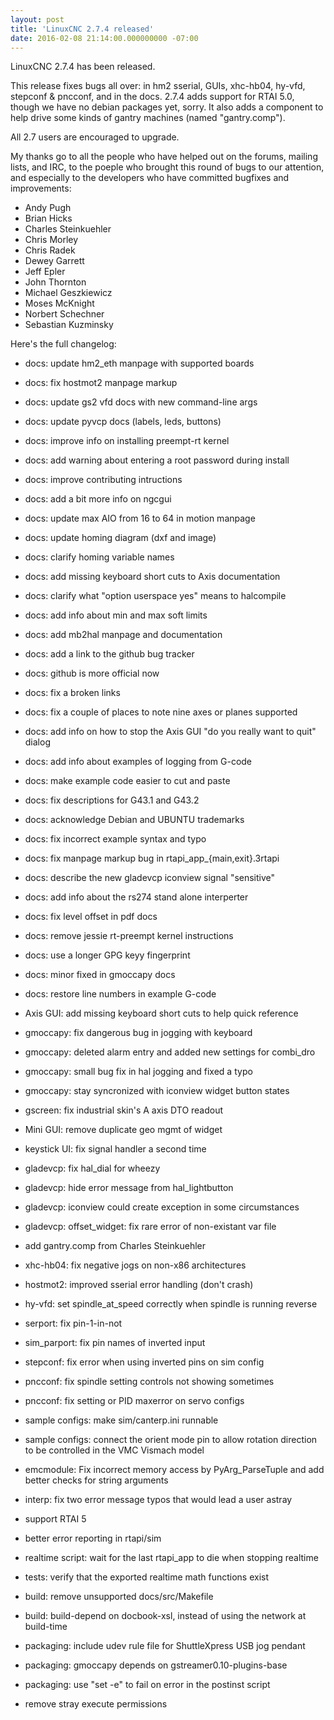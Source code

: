 ```yaml
---
layout: post
title: 'LinuxCNC 2.7.4 released'
date: 2016-02-08 21:14:00.000000000 -07:00
---
```

LinuxCNC 2.7.4 has been released.

This release fixes bugs all over: in hm2 sserial, GUIs, xhc-hb04, hy-vfd,
stepconf & pncconf, and in the docs.  2.7.4 adds support for RTAI 5.0,
though we have no debian packages yet, sorry.  It also adds a component
to help drive some kinds of gantry machines (named "gantry.comp").

All 2.7 users are encouraged to upgrade.

My thanks go to all the people who have helped out on the forums,
mailing lists, and IRC, to the poeple who brought this round of bugs
to our attention, and especially to the developers who have committed
bugfixes and improvements:

* Andy Pugh
* Brian Hicks
* Charles Steinkuehler
* Chris Morley
* Chris Radek
* Dewey Garrett
* Jeff Epler
* John Thornton
* Michael Geszkiewicz
* Moses McKnight
* Norbert Schechner
* Sebastian Kuzminsky

Here's the full changelog:

* docs: update hm2_eth manpage with supported boards
* docs: fix hostmot2 manpage markup
* docs: update gs2 vfd docs with new command-line args
* docs: update pyvcp docs (labels, leds, buttons)
* docs: improve info on installing preempt-rt kernel
* docs: add warning about entering a root password during install
* docs: improve contributing intructions
* docs: add a bit more info on ngcgui
* docs: update max AIO from 16 to 64 in motion manpage 
* docs: update homing diagram (dxf and image)
* docs: clarify homing variable names
* docs: add missing keyboard short cuts to Axis documentation
* docs: clarify what "option userspace yes" means to halcompile
* docs: add info about min and max soft limits
* docs: add mb2hal manpage and documentation
* docs: add a link to the github bug tracker
* docs: github is more official now
* docs: fix a broken links
* docs: fix a couple of places to note nine axes or planes supported
* docs: add info on how to stop the Axis GUI "do you really want to
    quit" dialog
* docs: add info about examples of logging from G-code
* docs: make example code easier to cut and paste
* docs: fix descriptions for G43.1 and G43.2
* docs: acknowledge Debian and UBUNTU trademarks
* docs: fix incorrect example syntax and typo
* docs: fix manpage markup bug in rtapi_app_{main,exit}.3rtapi
* docs: describe the new gladevcp iconview signal "sensitive"
* docs: add info about the rs274 stand alone interperter
* docs: fix level offset in pdf docs
* docs: remove jessie rt-preempt kernel instructions
* docs: use a longer GPG keyy fingerprint
* docs: minor fixed in gmoccapy docs
* docs: restore line numbers in example G-code

* Axis GUI: add missing keyboard short cuts to help quick reference
* gmoccapy: fix dangerous bug in jogging with keyboard
* gmoccapy: deleted alarm entry and added new settings for combi_dro
* gmoccapy: small bug fix in hal jogging and fixed a typo
* gmoccapy: stay syncronized with iconview widget button states
* gscreen: fix industrial skin's A axis DTO readout
* Mini GUI: remove duplicate geo mgmt of widget
* keystick UI: fix signal handler a second time
* gladevcp: fix hal_dial for wheezy
* gladevcp: hide error message from hal_lightbutton
* gladevcp: iconview could create exception in some circumstances
* gladevcp: offset_widget: fix rare error of non-existant var file

* add gantry.comp from Charles Steinkuehler
* xhc-hb04: fix negative jogs on non-x86 architectures
* hostmot2: improved sserial error handling (don't crash)
* hy-vfd: set spindle_at_speed correctly when spindle is running
    reverse
* serport: fix pin-1-in-not
* sim_parport: fix pin names of inverted input

* stepconf: fix error when using inverted pins on sim config
* pncconf: fix spindle setting controls not showing sometimes
* pncconf: fix setting or PID maxerror on servo configs
* sample configs: make sim/canterp.ini runnable
* sample configs: connect the orient mode pin to allow rotation
    direction to be controlled in the VMC Vismach model

* emcmodule: Fix incorrect memory access by PyArg_ParseTuple and add
    better checks for string arguments
* interp: fix two error message typos that would lead a user astray
* support RTAI 5
* better error reporting in rtapi/sim

* realtime script: wait for the last rtapi_app to die when stopping
    realtime
* tests: verify that the exported realtime math functions exist
* build: remove unsupported docs/src/Makefile
* build: build-depend on docbook-xsl, instead of using the network
    at build-time
* packaging: include udev rule file for ShuttleXpress USB jog pendant
* packaging: gmoccapy depends on gstreamer0.10-plugins-base
* packaging: use "set -e" to fail on error in the postinst script
* remove stray execute permissions

